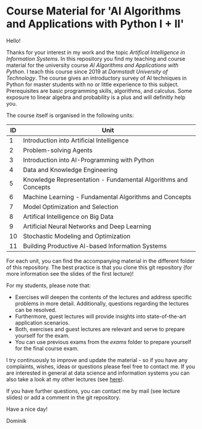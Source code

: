 
# Course Material for 'AI Algorithms and Applications with Python I + II'
Hello! 

Thanks for your interest in my work and the topic *Artifical Intelligence in Information Systems*. In this repository you find my teaching and course material for the university course *AI Algorithms and Applications with Python*. I teach this course since 2019 at *Darmstadt University of Technology*. The course gives an introductory survey of AI techniques in Python for master students with no or little experience to this subject. Prerequisites are basic programming skills, algorithms, and calculus. Some exposure to linear algebra and probability is a plus and will definitly help you.

The course itself is organised in the following units: 

ID | Unit
---- | -------------
1 | Introduction into Artificial Intelligence
2 | Problem-solving Agents
3 | Introduction into AI-Programming with Python
4 | Data and Knowledge Engineering
5 | Knowledge Representation - Fundamental Algorithms and Concepts
6 | Machine Learning - Fundamental Algorithms and Concepts
7 | Model Optimization and Selection
8 | Artifical Intelligence on Big Data 
9 | Artificial Neural Networks and Deep Learning
10 | Stochastic Modeling and Optimization
11 | Building Productive AI-based Information Systems

For each unit, you can find the accompanying material in the different folder of this repository. The best practice is that you clone this git repository (for more information see the slides of the first lecture)!

For my students, please note that:

* Exercises will deepen the contents of the lectures and address specific problems in more detail. Additionally, questions regarding the lectures can be resolved.
* Furthermore, guest lectures will provide insights into state-of-the-art application scenarios.
* Both, exercises and guest lectures are relevant and serve to prepare yourself for the exam.
* You can use previous exams from the *exams* folder to prepare yourself for the final course exam.

I try continuously to improve and update the material - so if you have any complaints, wishes, ideas or questions please feel free to contact me. If you are interested in general at data science and information systems you can also take a look at my other lectures (see <a href="https://github.com/dominikjung42?tab=repositories" target="_blank">here</a>).

If you have further questions, you can contact me by mail (see lecture slides) or add a comment in the git repository. 

Have a nice day!

Dominik

